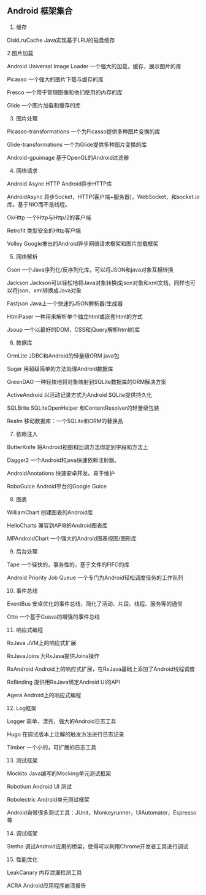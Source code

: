 ## Android 框架集合

1. 缓存

DiskLruCache    Java实现基于LRU的磁盘缓存

2.图片加载

Android Universal Image Loader  一个强大的加载，缓存，展示图片的库

Picasso 一个强大的图片下载与缓存的库

Fresco  一个用于管理图像和他们使用的内存的库

Glide   一个图片加载和缓存的库

3. 图片处理

Picasso-transformations 一个为Picasso提供多种图片变换的库

Glide-transformations   一个为Glide提供多种图片变换的库

Android-gpuimage    基于OpenGL的Android过滤器

4. 网络请求

Android Async HTTP  Android异步HTTP库

AndroidAsync    异步Socket，HTTP(客户端+服务器)，WebSocket，和socket.io库。基于NIO而不是线程。

OkHttp  一个Http与Http/2的客户端

Retrofit    类型安全的Http客户端

Volley  Google推出的Android异步网络请求框架和图片加载框架

5. 网络解析

Gson    一个Java序列化/反序列化库，可以将JSON和java对象互相转换

Jackson Jackson可以轻松地将Java对象转换成json对象和xml文档，同样也可以将json、xml转换成Java对象

Fastjson    Java上一个快速的JSON解析器/生成器

HtmlPaser   一种用来解析单个独立html或嵌套html的方式

Jsoup   一个以最好的DOM，CSS和jQuery解析html的库

6. 数据库

OrmLite JDBC和Android的轻量级ORM java包

Sugar   用超级简单的方法处理Android数据库

GreenDAO    一种轻快地将对象映射到SQLite数据库的ORM解决方案

ActiveAndroid   以活动记录方式为Android SQLite提供持久化

SQLBrite    SQLiteOpenHelper 和ContentResolver的轻量级包装

Realm   移动数据库：一个SQLite和ORM的替换品

7. 依赖注入

ButterKnife 将Android视图和回调方法绑定到字段和方法上

Dagger2 一个Android和java快速依赖注射器。

AndroidAnotations   快速安卓开发。易于维护

RoboGuice   Android平台的Google Guice

8. 图表

WilliamChart    创建图表的Android库

HelloCharts 兼容到API8的Android图表库

MPAndroidChart  一个强大的Android图表视图/图形库

9. 后台处理

Tape    一个轻快的，事务性的，基于文件的FIFO的库

Android Priority Job Queue  一个专门为Android轻松调度任务的工作队列

10. 事件总线

EventBus    安卓优化的事件总线，简化了活动、片段、线程、服务等的通信

Otto    一个基于Guava的增强的事件总线

11. 响应式编程

RxJava  JVM上的响应式扩展

RxJavaJoins 为RxJava提供Joins操作

RxAndroid   Android上的响应式扩展，在RxJava基础上添加了Android线程调度

RxBinding   提供用RxJava绑定Android UI的API

Agera   Android上的响应式编程

12. Log框架

Logger  简单，漂亮，强大的Android日志工具

Hugo    在调试版本上注解的触发方法进行日志记录

Timber  一个小的，可扩展的日志工具

13. 测试框架

Mockito Java编写的Mocking单元测试框架

Robotium    Android UI 测试

Robolectric Android单元测试框架

Android自带很多测试工具：JUnit，Monkeyrunner，UiAutomator，Espresso等

14. 调试框架

Stetho  调试Android应用的桥梁，使得可以利用Chrome开发者工具进行调试

15. 性能优化

LeakCanary  内存泄漏检测工具

ACRA  Android应用程序崩溃报告
